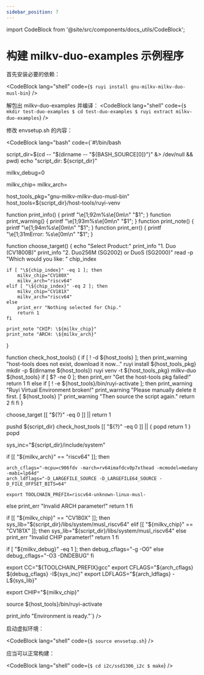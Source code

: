 ```yaml
---
sidebar_position: 7
---
```


import CodeBlock from '@site/src/components/docs_utils/CodeBlock';

# 构建 milkv-duo-examples 示例程序

首先安装必要的依赖：

<CodeBlock lang="shell" code={`$ ruyi install gnu-milkv-milkv-duo-musl-bin`} />

解包出 milkv-duo-examples 并编译：
<CodeBlock lang="shell" code={`$ mkdir test-duo-examples
$ cd test-duo-examples
$ ruyi extract milkv-duo-examples`} />

修改 envsetup.sh 的内容：

<CodeBlock lang="bash" code={`#!/bin/bash

script_dir=$(cd -- "$(dirname -- "\${BASH_SOURCE[0]}")" &> /dev/null && pwd)
echo "script_dir: \${script_dir}"

milkv_debug=0

milkv_chip=
milkv_arch=

host_tools_pkg="gnu-milkv-milkv-duo-musl-bin"
host_tools=\${script_dir}/host-tools/ruyi-venv

function print_info()    { printf "\\e[1;92m%s\\e[0m\\n" "$1"; }
function print_warning() { printf "\\e[1;93m%s\\e[0m\\n" "$1"; }
function print_note()    { printf "\\e[1;94m%s\\e[0m\\n" "$1"; }
function print_err()     { printf "\\e[1;31mError: %s\\e[0m\\n" "$1"; }

function choose_target() {
	echo "Select Product:"
	print_info "1. Duo (CV1800B)"
	print_info "2. Duo256M (SG2002) or DuoS (SG2000)"
	read -p "Which would you like: " chip_index

	if [ "\${chip_index}" -eq 1 ]; then
		milkv_chip="CV180X"
		milkv_arch="riscv64"
	elif [ "\${chip_index}" -eq 2 ]; then
		milkv_chip="CV181X"
		milkv_arch="riscv64"
	else
		print_err "Nothing selected for Chip."
		return 1
	fi

	print_note "CHIP: \${milkv_chip}"
	print_note "ARCH: \${milkv_arch}"
}

function check_host_tools() {
	if [ ! -d \${host_tools} ]; then
		print_warning "host-tools does not exist, download it now..."
		ruyi install \${host_tools_pkg}
		mkdir -p $(dirname \${host_tools})
		ruyi venv -t \${host_tools_pkg} milkv-duo \${host_tools}
		if [ $? -ne 0 ]; then
			print_err "Get the host-tools pkg failed!"
			return 1
		fi
	else
		if [ ! -e \${host_tools}/bin/ruyi-activate ]; then
			print_warning "Ruyi Virtual Environment broken!"
			print_warning "Please manually delete it first. [ \${host_tools} ]"
			print_warning "Then source the script again."
			return 2
		fi
	fi
}

choose_target
[[ "\${?}" -eq 0 ]] || return 1

pushd \${script_dir}
check_host_tools
[[ "\${?}" -eq 0 ]] || {
	popd
	return 1
}
popd

sys_inc="\${script_dir}/include/system"

if [[ "\${milkv_arch}" == "riscv64" ]]; then

	arch_cflags="-mcpu=c906fdv -march=rv64imafdcv0p7xthead -mcmodel=medany -mabi=lp64d"
	arch_ldflags="-D_LARGEFILE_SOURCE -D_LARGEFILE64_SOURCE -D_FILE_OFFSET_BITS=64"

	export TOOLCHAIN_PREFIX=riscv64-unknown-linux-musl-

else
	print_err "Invalid ARCH parameter!"
	return 1
fi

if [[ "\${milkv_chip}" == "CV180X" ]]; then
	sys_lib="\${script_dir}/libs/system/musl_riscv64"
elif [[ "\${milkv_chip}" == "CV181X" ]]; then
	sys_lib="\${script_dir}/libs/system/musl_riscv64"
else
	print_err "Invalid CHIP parameter!"
	return 1
fi

if [ "\${milkv_debug}" -eq 1 ]; then
	debug_cflags="-g -O0"
else
	debug_cflags="-O3 -DNDEBUG"
fi

export CC="\${TOOLCHAIN_PREFIX}gcc"
export CFLAGS="\${arch_cflags} \${debug_cflags} -I\${sys_inc}"
export LDFLAGS="\${arch_ldflags} -L\${sys_lib}"

export CHIP="\${milkv_chip}"

source \${host_tools}/bin/ruyi-activate

print_info "Environment is ready."`} />

启动虚拟环境：

<CodeBlock lang="shell" code={`$ source envsetup.sh`} />

应当可以正常构建：

<CodeBlock lang="shell" code={`$ cd i2c/ssd1306_i2c
$ make`} />

